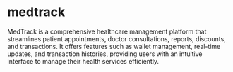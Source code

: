 # medtrack
MedTrack is a comprehensive healthcare management platform that streamlines patient appointments, doctor consultations, reports, discounts, and transactions. It offers features such as wallet management, real-time updates, and transaction histories, providing users with an intuitive interface to manage their health services efficiently.
